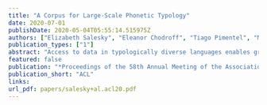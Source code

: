 ```yaml
---
title: "A Corpus for Large-Scale Phonetic Typology"
date: 2020-07-01
publishDate: 2020-05-04T05:55:14.515975Z
authors: ["Elizabeth Salesky", "Eleanor Chodroff", "Tiago Pimentel", "Matthew Wiesner", "Ryan Cotterell", "Alan W Black", "Jason Eisner"]
publication_types: ["1"]
abstract: "Access to data in typologically diverse languages enables greater study of cross-linguistic variation. Previous study in the area of phonetic typology has been limited to few widely-spoken languages for which data is available. The CMU Wilderness dataset is the first highly multilingual speech dataset with transcribed recordings of continuous speech from 699 languages. For many of these languages, this is the only existing language resource. However, use of this dataset is restricted by copyright, extensive computational requirements, and necessary domain knowledge to adapt methods to new low-resource languages. We remove these prerequisites by deriving and releasing speech measurements for immediate use. In this paper we describe the methodology to create our resource, and demonstrate its utility for research in phonetic typology through a series of case studies. All data and scriptswill be released for non-commercial use."
featured: false
publication: "*Proceedings of the 58th Annual Meeting of the Association for Computational Linguistics*"
publication_short: "ACL"
links:
url_pdf: papers/salesky+al.acl20.pdf
---
```


